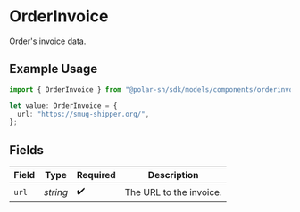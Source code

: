 # OrderInvoice

Order's invoice data.

## Example Usage

```typescript
import { OrderInvoice } from "@polar-sh/sdk/models/components/orderinvoice.js";

let value: OrderInvoice = {
  url: "https://smug-shipper.org/",
};
```

## Fields

| Field                   | Type                    | Required                | Description             |
| ----------------------- | ----------------------- | ----------------------- | ----------------------- |
| `url`                   | *string*                | :heavy_check_mark:      | The URL to the invoice. |